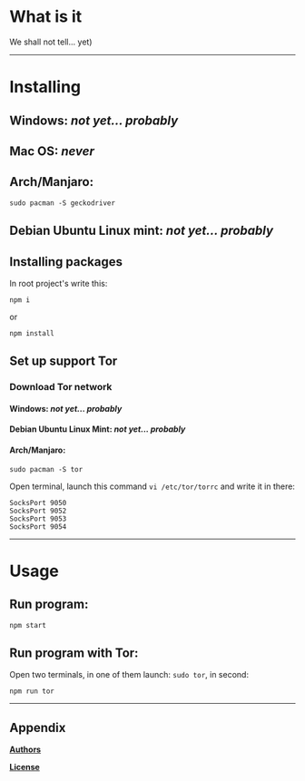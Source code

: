 # What is it
We shall not tell... yet)

___
# Installing

## Windows: *not yet... probably*
## Mac OS: *never*

## Arch/Manjaro:
```
sudo pacman -S geckodriver
```

## Debian Ubuntu Linux mint: *not yet... probably*

## Installing packages
In root project's write this:
```
npm i
```
or 
```
npm install
```

## Set up support Tor 

### Download Tor network

#### Windows: *not yet... probably*

#### Debian Ubuntu Linux Mint: *not yet... probably*

#### Arch/Manjaro:
```
sudo pacman -S tor
```

Open terminal, launch this command `vi /etc/tor/torrc` and write it in there:
```
SocksPort 9050
SocksPort 9052
SocksPort 9053
SocksPort 9054
```
___
# Usage

## Run program:
```
npm start
```

## Run program with Tor:
Open two terminals, in one of them launch: `sudo tor`, in second: 
```
npm run tor
```
___
## Appendix
[**Authors**](./Authors)

[**License**](./LICENSE)
